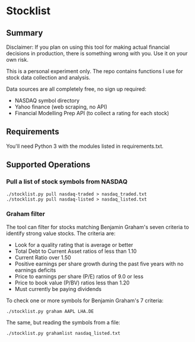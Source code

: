 # Stocklist

## Summary

Disclaimer: If you plan on using this tool for making actual financial
decisions in production, there is something wrong with you.
Use it on your own risk.

This is a personal experiment only. The repo contains functions I use
for stock data collection and analysis.

Data sources are all completely free, no sign up required:
- NASDAQ symbol directory
- Yahoo finance (web scraping, no API)
- Financial Modelling Prep API (to collect a rating for each stock)

## Requirements

You'll need Python 3 with the modules listed in requirements.txt.

## Supported Operations

### Pull a list of stock symbols from NASDAQ

```
./stocklist.py pull nasdaq-traded > nasdaq_traded.txt
./stocklist.py pull nasdaq-listed > nasdaq_listed.txt
```

### Graham filter

The tool can filter for stocks matching Benjamin Graham's seven criteria to identify
strong value stocks. The criteria are:

- Look for a quality rating that is average or better
- Total Debt to Current Asset ratios of less than 1.10
- Current Ratio over 1.50
- Positive earnings per share growth during the past five years with no earnings deficits
- Price to earnings per share (P/E) ratios of 9.0 or less
- Price to book value (P/BV) ratios less than 1.20
- Must currently be paying dividends

To check one or more symbols for Benjamin Graham's 7 criteria:

```
./stocklist.py graham AAPL LHA.DE
```

The same, but reading the symbols from a file:

```
./stocklist.py grahamlist nasdaq_listed.txt
```
